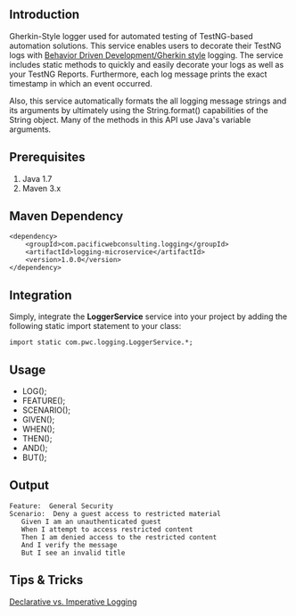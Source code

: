 ## Introduction

Gherkin-Style logger used for automated testing of TestNG-based automation solutions.  This service enables users to 
decorate their TestNG logs with [Behavior Driven Development/Gherkin style](https://code.google.com/p/spectacular/wiki/WritingBDDTests) 
logging.  The service includes static methods to quickly and easily decorate your logs as well as your TestNG Reports.  Furthermore, 
each log message prints the exact timestamp in which an event occurred. 
   
Also, this service automatically formats the all logging message strings and its arguments by ultimately using the String.format() 
capabilities of the String object.  Many of the methods in this API use Java's variable arguments. 

## Prerequisites

1. Java 1.7
2. Maven 3.x

## Maven Dependency

```
<dependency>
    <groupId>com.pacificwebconsulting.logging</groupId>
    <artifactId>logging-microservice</artifactId>
    <version>1.0.0</version>
</dependency>
```

## Integration

Simply, integrate the **LoggerService** service into your project by adding the following static import statement to your class:

```
import static com.pwc.logging.LoggerService.*;
```

## Usage
* LOG();
* FEATURE();
* SCENARIO();
* GIVEN();
* WHEN();
* THEN();
* AND();
* BUT();

## Output

```
Feature:  General Security
Scenario:  Deny a guest access to restricted material
   Given I am an unauthenticated guest
   When I attempt to access restricted content
   Then I am denied access to the restricted content
   And I verify the message
   But I see an invalid title
```


## Tips & Tricks
[Declarative vs. Imperative Logging](http://itsadeliverything.com/declarative-vs-imperative-gherkin-scenarios-for-cucumber)
